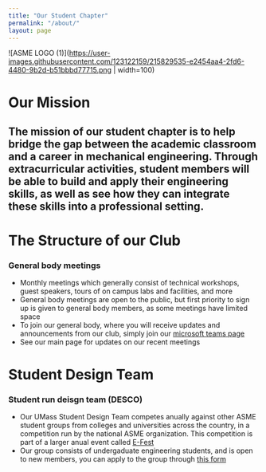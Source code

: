 ```yaml
---
title: "Our Student Chapter"
permalink: "/about/"
layout: page
---
```

![ASME LOGO (1)](https://user-images.githubusercontent.com/123122159/215829535-e2454aa4-2fd6-4480-9b2d-b51bbbd77715.png | width=100)
# Our Mission
## The mission of our student chapter is to help bridge the gap between the academic classroom and a career in mechanical engineering. Through extracurricular activities, student members will be able to build and apply their engineering skills, as well as see how they can integrate these skills into a professional setting.  


# The Structure of our Club

### General body meetings

- Monthly meetings which generally consist of technical workshops, guest speakers, tours of on campus labs and facilities, and more
- General body meetings are open to the public, but first priority to sign up is given to general body members, as some meetings have limited space
- To join our general body, where you will receive updates and announcements from our club, simply join our [microsoft teams page]([url](https://teams.microsoft.com/l/team/19%3aDHkgpghuyXZ8H6htUGmDoRcSz-teU-yLhA2tUeKfuhI1%40thread.tacv2/conversations?groupId=b665bb64-1293-40b0-87bd-a82b8cfc4575&tenantId=7bd08b0b-3395-4dc1-94bb-d0b2e56a497f))
- See our main page for updates on our recent meetings

# Student Design Team

### Student run deisgn team (DESCO)
 - Our UMass Student Design Team competes anually against other ASME student groups from colleges and universities across the country, in a competition run by the national ASME organization. This competition is part of a larger anual event called [E-Fest]([url](https://efests.asme.org/))
- Our group consists of undergaduate engineering students, and is open to new members, you can apply to the group through [this form]([url](https://docs.google.com/forms/d/e/1FAIpQLSejW8Scc_RP7H_UFndB8cxqkOKlkDRrxUZZcMlqojnzkxZ2lg/viewform?usp=sf_link))

